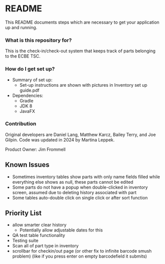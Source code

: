 # README #

This README documents steps which are necessary to get your application up and running.

### What is this repository for? ###

This is the check-in/check-out system that keeps track of parts belonging to the ECBE TSC.

### How do I get set up? ###

* Summary of set up:
  * Set-up instructions are shown with pictures in Inventory set up guide.pdf
* Dependencies:
  * Gradle
  * JDK 8
  * JavaFX

### Contribution ###

Original developers are Daniel Lang, Matthew Karcz, Bailey Terry, and Joe Gilpin. Code was updated in 2024 by Martina Leppek.

Product Owner: Jim Frommell

## Known Issues ##
* Sometimes inventory tables show parts with only name fields filled while everything else shows as null, these parts cannot be edited
* Some parts do not have a popup when double-clicked in inventory screen, assumed due to deleting history associated with part
* Some tables auto-double click on single click or after sort function

## Priority List ##
* allow smarter clear history
  * Potentially allow adjustable dates for this
* QA test table functionality
* Testing suite
* Scan all of part type in inventory
* scrollbar for checkin/out page (or other fix to infinite barcode smush problem) (like if you press enter on empty barcodefield it submits)
